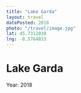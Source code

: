 ```yaml
---
title: "Lake Garda"
layout: travel
datePosted: 2018
photo: "/travel/image.jpg"
lat: 45.7312038
lng: -8.5764833
---
```

# Lake Garda

Year: 2018
